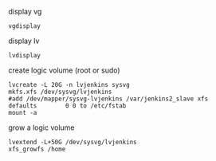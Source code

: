 display vg
    
    vgdisplay
  
display lv
    
    lvdisplay

create logic volume (root or sudo)

    lvcreate -L 20G -n lvjenkins sysvg
    mkfs.xfs /dev/sysvg/lvjenkins
    #add /dev/mapper/sysvg-lvjenkins /var/jenkins2_slave xfs    	defaults       	0 0 to /etc/fstab
    mount -a
  
grow a logic volume

    lvextend -L+50G /dev/sysvg/lvjenkins
    xfs_growfs /home
